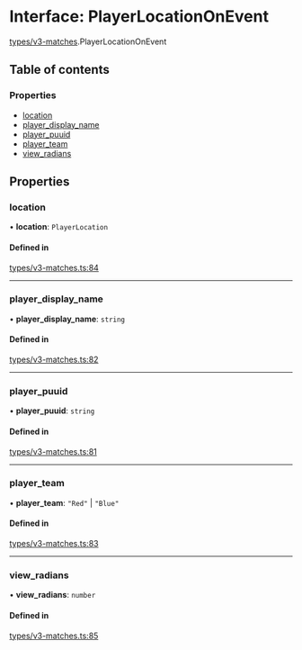 # Interface: PlayerLocationOnEvent

[types/v3-matches](../modules/types_v3_matches.md).PlayerLocationOnEvent

## Table of contents

### Properties

- [location](types_v3_matches.PlayerLocationOnEvent.md#location)
- [player\_display\_name](types_v3_matches.PlayerLocationOnEvent.md#player_display_name)
- [player\_puuid](types_v3_matches.PlayerLocationOnEvent.md#player_puuid)
- [player\_team](types_v3_matches.PlayerLocationOnEvent.md#player_team)
- [view\_radians](types_v3_matches.PlayerLocationOnEvent.md#view_radians)

## Properties

### location

• **location**: `PlayerLocation`

#### Defined in

[types/v3-matches.ts:84](https://github.com/jameslinimk/unofficial-valorant-api/blob/1ba0fed/package/src/types/v3-matches.ts#L84)

___

### player\_display\_name

• **player\_display\_name**: `string`

#### Defined in

[types/v3-matches.ts:82](https://github.com/jameslinimk/unofficial-valorant-api/blob/1ba0fed/package/src/types/v3-matches.ts#L82)

___

### player\_puuid

• **player\_puuid**: `string`

#### Defined in

[types/v3-matches.ts:81](https://github.com/jameslinimk/unofficial-valorant-api/blob/1ba0fed/package/src/types/v3-matches.ts#L81)

___

### player\_team

• **player\_team**: ``"Red"`` \| ``"Blue"``

#### Defined in

[types/v3-matches.ts:83](https://github.com/jameslinimk/unofficial-valorant-api/blob/1ba0fed/package/src/types/v3-matches.ts#L83)

___

### view\_radians

• **view\_radians**: `number`

#### Defined in

[types/v3-matches.ts:85](https://github.com/jameslinimk/unofficial-valorant-api/blob/1ba0fed/package/src/types/v3-matches.ts#L85)
